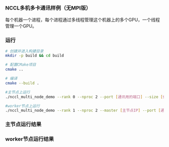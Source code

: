 ### NCCL多机多卡通讯样例（无MPI版）

每个机器一个进程，每个进程通过多线程管理这个机器上的多个GPU，一个线程管理一个GPU。

### 运行

```bash
# 创建并进入构建目录
mkdir -p build && cd build

# 配置CMake项目
cmake ..

# 编译
cmake --build .

#主节点上运行
./nccl_multi_node_demo --rank 0 --nproc 2 --port [通讯用的端口] --size [传输的数据大小]

#worker节点上运行
./nccl_multi_node_demo --rank 1 --nproc 2 --master [主节点IP] --port [通讯用的端口] --size [传输的数据大小]
```

### 主节点运行结果



### worker节点运行结果